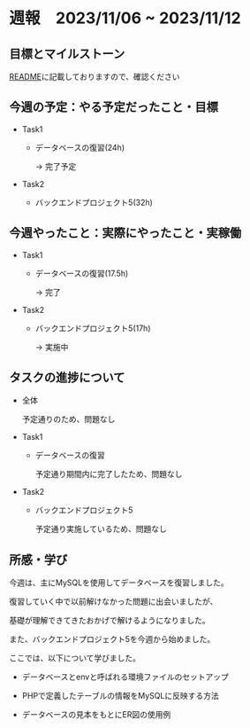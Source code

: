 # 週報　2023/11/06 ~ 2023/11/12

## 目標とマイルストーン
[README](https://github.com/Aki158/weekly-report/blob/main/README.md)に記載しておりますので、確認ください

## 今週の予定：やる予定だったこと・目標
- Task1
    - データベースの復習(24h)

        → 完了予定

- Task2
    - バックエンドプロジェクト5(32h)

## 今週やったこと：実際にやったこと・実稼働
- Task1

    - データベースの復習(17.5h)

        → 完了

- Task2

    - バックエンドプロジェクト5(17h)

        → 実施中

## タスクの進捗について
- 全体

    予定通りのため、問題なし

- Task1
    - データベースの復習

        予定通り期間内に完了したため、問題なし

- Task2
    - バックエンドプロジェクト5

        予定通り実施しているため、問題なし

## 所感・学び
今週は、主にMySQLを使用してデータベースを復習しました。

復習していく中で以前解けなかった問題に出会いましたが、

基礎が理解できてきたおかげで解けるようになりました。

また、バックエンドプロジェクト5を今週から始めました。

ここでは、以下について学びました。

- データベースとenvと呼ばれる環境ファイルのセットアップ

- PHPで定義したテーブルの情報をMySQLに反映する方法

- データベースの見本をもとにER図の使用例
